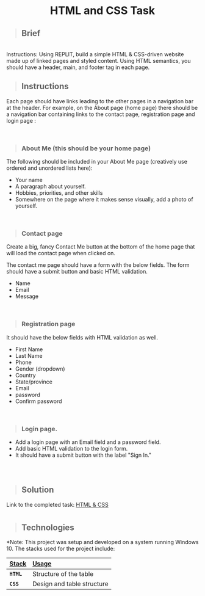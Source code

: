 <div align=center>
<h1>HTML and CSS Task</h1>
</div>


>## Brief

    
<br>
Instructions: Using REPLIT, build a simple HTML & CSS-driven website made up of linked pages and styled content. Using HTML semantics, you should have a header, main, and footer tag in each page.  


<br>

>## Instructions

Each page should have links leading to the other pages in a navigation bar at the header. For example, on the About page (home page) there should be a navigation bar containing links to the contact page, registration page and login page :

<br>

>### About Me (this should be your home page)
The following should be included in your About Me page (creatively use ordered and unordered lists here):
- Your name
- A paragraph about yourself.
- Hobbies, priorities, and other skills
- Somewhere on the page where it makes sense visually, add a photo of yourself.

<br>

>### Contact page
Create a big, fancy Contact Me button at the bottom of the home page that will load the contact page when clicked on. 
<br>

The contact me page should have a form with the below fields. The form should have a submit button and basic HTML validation.
- Name
- Email
- Message

<br>

>### Registration page
It should have the below fields with HTML validation as well.
- First Name
- Last Name
- Phone
- Gender (dropdown)
- Country
- State/province
- Email
- password
- Confirm password

<br>

>### Login page.

- Add a login page with an Email field and a password field. 
- Add basic HTML validation to the login form. 
- It should have a submit button with the label "Sign In."

<br>

#

>## Solution

Link to the completed task: [HTML & CSS](https://replit.com/@pauline-banye/paulines-portfolio#index.html)


#
> ## Technologies

<p align="justify">
*Note: This project was setup and developed on a system running Windows 10. The stacks used for the project include:
</p>

| <b><u>Stack</u></b>          | <b><u>Usage</u></b>   |
| :--------------------------- | :-------------------- |
| **`HTML`**             | Structure of the table |
| **`CSS`**               | Design and table structure  |